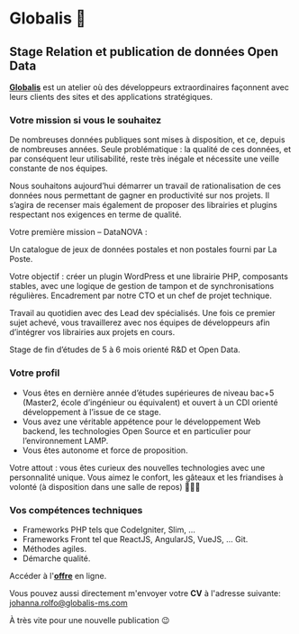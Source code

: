 # Globalis 🐘
## Stage Relation et publication de données Open Data

[**Globalis**](https://www.globalis-ms.com/) est un atelier où des développeurs extraordinaires façonnent avec leurs clients des sites et des applications stratégiques.

### Votre mission si vous le souhaitez 

De nombreuses données publiques sont mises à disposition, et ce, depuis de nombreuses années. Seule problématique : la qualité de ces données, et par conséquent leur utilisabilité, reste très inégale et nécessite une veille constante de nos équipes.

Nous souhaitons aujourd’hui démarrer un travail de rationalisation de ces données nous permettant de gagner en productivité sur nos projets. Il s’agira de recenser mais également de proposer des librairies et plugins respectant nos exigences en terme de qualité.

Votre première mission – DataNOVA :

Un catalogue de jeux de données postales et non postales fourni par La Poste.

Votre objectif : créer un plugin WordPress et une librairie PHP, composants stables, avec une logique de gestion de tampon et de synchronisations régulières.
Encadrement par notre CTO et un chef de projet technique.

Travail au quotidien avec des Lead dev spécialisés.
Une fois ce premier sujet achevé, vous travaillerez avec nos équipes de développeurs afin d’intégrer vos librairies aux projets en cours.

Stage de fin d’études de 5 à 6 mois orienté R&D et Open Data.

### Votre profil

- Vous êtes en dernière année d’études supérieures de niveau bac+5 (Master2, école d’ingénieur ou équivalent) et ouvert à un CDI orienté développement à l’issue de ce stage.
- Vous avez une véritable appétence pour le développement Web  backend, les technologies Open Source et en particulier pour l’environnement LAMP.
- Vous êtes autonome et force de proposition.

Votre attout : vous êtes curieux des nouvelles technologies avec une personnalité unique. Vous aimez le confort, les gâteaux et les friandises à volonté (à disposition dans une salle de repos) 🍭🧁🍩 

### Vos compétences techniques
 
- Frameworks PHP tels que CodeIgniter, Slim, …
- Frameworks Front tel que ReactJS, AngularJS, VueJS, …
Git.
- Méthodes agiles.
- Démarche qualité.

Accéder à l'[**offre**](https://www.globalis-ms.com/jobs/offres-emploi-stage-mission/stage-paris-opendata-developpement-web/ "C'est parti") en ligne.

Vous pouvez aussi directement m'envoyer votre **CV** à l'adresse suivante: <johanna.rolfo@globalis-ms.com>

À très vite pour une nouvelle publication 😉